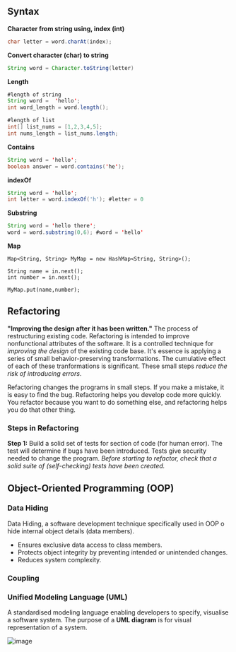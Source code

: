 
## Syntax

<b>Character from string using, index (int)</b>
```Java
char letter = word.charAt(index);
```
<b>Convert character (char) to string</b>
```Java
String word = Character.toString(letter)
```
<b>Length</b>
```Java
#length of string
String word =  'hello';
int word_length = word.length();

#length of list
int[] list_nums = [1,2,3,4,5];
int nums_length = list_nums.length; 
```
<b>Contains</b>
```Java
String word = 'hello';
boolean answer = word.contains('he');
```
<b>indexOf</b>
```Java
String word = 'hello';
int letter = word.indexOf('h'); #letter = 0
```
<b>Substring</b>
```Java
String word = 'hello there';
word = word.substring(0,6); #word = 'hello'
```

<b>Map</b>
 ```
 Map<String, String> MyMap = new HashMap<String, String>();
 
 String name = in.next();
 int number = in.next();

 MyMap.put(name,number);
 
 ```
## Refactoring
<b>"Improving the design after it has been written."</b>
The process of restructuring existing code. Refactoring is intended to improve nonfunctional attributes of the software.
It is a controlled technique for _improving the design_ of the existing code base. It's essence is applying a series of small behavior-preserving transformations.
The cumulative effect of each of these tranformations is significant. These small steps _reduce the risk of introducing errors_.

Refactoring changes the programs in small steps. If you make a mistake, it is easy to
find the bug.
Refactoring helps you develop code more quickly.
You refactor because you want to do something else, and refactoring
helps you do that other thing.

### Steps in Refactoring
<b>Step 1:</b>
Build a solid set of tests for section of code (for human error).
The test will determine if bugs have been introduced.
Tests give security needed to change the program.
_Before starting to refactor, check that a solid suite of (self-checking) tests have been created._

## Object-Oriented Programming (OOP)

### Data Hiding
Data Hiding, a software development technique specifically used in OOP o hide internal object details (data members).
- Ensures exclusive data access to class members.
- Protects object integrity by preventing intended or unintended changes.
- Reduces system complexity.

### Coupling

### Unified Modeling Language (UML)
A standardised modeling language enabling developers to specify, visualise a software system.
The purpose of a <b>UML diagram</b> is for visual representation of a system.

![image](https://user-images.githubusercontent.com/34526517/56855735-4fdbac80-6944-11e9-8af1-88316d76c7f9.png)
